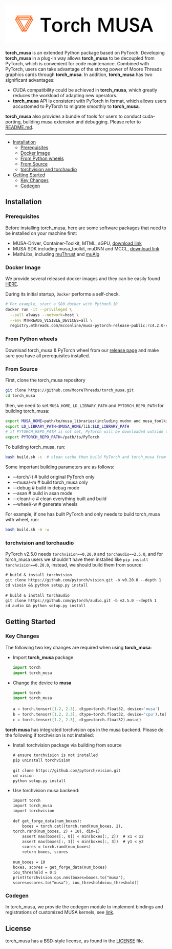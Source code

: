 ![Torch MUSA_Logo](docs/images/torch_musa.png)
--------------------------------------------------------------------------------

**torch_musa** is an extended Python package based on PyTorch. Developing **torch_musa** in a plug-in way allows **torch_musa** to be decoupled from PyTorch, which is convenient for code maintenance. Combined with PyTorch, users can take advantage of the strong power of Moore Threads graphics cards through **torch_musa**. In addition, **torch_musa** has two significant advantages:

* CUDA compatibility could be achieved in **torch_musa**, which greatly reduces the workload of adapting new operators.
* **torch_musa** API is consistent with PyTorch in format, which allows users accustomed to PyTorch to migrate smoothly to **torch_musa**.

**torch_musa** also provides a bundle of tools for users to conduct cuda-porting, building musa extension and debugging. Please refer to [README.md](torch_musa/utils/README.md).

--------------------------------------------------------------------------------

<!-- toc -->

- [Installation](#installation)  
  - [Prerequisites](#prerequisites)
  - [Docker Image](#docker-image)
  - [From Python wheels](#from-python-wheels)
  - [From Source](#from-source)
  - [torchvision and torchaudio](#torchvision-and-torchaudio)
- [Getting Started](#getting-started)
  - [Key Changes](#key-changes)
  - [Codegen](#codegen)

<!-- tocstop -->

## Installation
### Prerequisites
Before installing torch_musa, here are some software packages that need to be installed on your machine first:
- MUSA-Driver, Container-Toolkit, MTML, sGPU, [download link](https://mcconline.mthreads.com/software)
- MUSA SDK including musa_toolkit, muDNN and MCCL, [download link](https://developer.mthreads.com/sdk/download/musa?equipment=&os=&driverVersion=&version=)
- MathLibs, including [muThrust](https://github.com/MooreThreads/muThrust) and [muAlg](https://github.com/MooreThreads/muAlg)

### Docker Image
We provide several released docker images and they can be easily found [HERE](https://mcconline.mthreads.com/repo).

During its initial startup, `Docker` performs a self-check.

```bash
# For example, start a S80 docker with Python3.10
docker run -it --privileged \
  --pull always --network=host \
  --env MTHREADS_VISIBLE_DEVICES=all \
  registry.mthreads.com/mcconline/musa-pytorch-release-public:rc4.2.0-v2.1.0-S80-py310 /bin/bash
```

### From Python wheels
Download torch_musa & PyTorch wheel from our [release page](https://github.com/MooreThreads/torch_musa/releases) and make sure you have
all prerequisites installed.

### From Source
First, clone the torch_musa repository
```bash
git clone https://github.com/MooreThreads/torch_musa.git
cd torch_musa
```

then, we need to set `MUSA_HOME`, `LD_LIBRARY_PATH` and `PYTORCH_REPO_PATH` for building torch_musa:
```bash
export MUSA_HOME=path/to/musa_libraries(including mudnn and musa_toolkits) # defalut value is /usr/local/musa/
export LD_LIBRARY_PATH=$MUSA_HOME/lib:$LD_LIBRARY_PATH
# if PYTORCH_REPO_PATH is not set, PyTorch will be downloaded outside this directory when building with build.sh
export PYTORCH_REPO_PATH=/path/to/PyTorch
```

To building torch_musa, run:
```bash
bash build.sh -c  # clean cache then build PyTorch and torch_musa from scratch
```

Some important building parameters are as follows:
 - --torch/-t  # build original PyTorch only
 - --musa/-m   # build torch_musa only
 - --debug  # build in debug mode
 - --asan   # build in asan mode
 - --clean/-c  # clean everything built and build
 - --wheel/-w  # generate wheels

For example, if one has built PyTorch and only needs to build torch_musa with wheel, run:
```bash
bash build.sh -m -w
```

### torchvision and torchaudio
PyTorch v2.5.0 needs `torchvision==0.20.0` and `torchaudio==2.5.0`, and for torch_musa users we
shouldn't have them installed like `pip install torchvision==0.20.0`, instead, we should build
them from source:
```shell
# build & install torchvision
git clone https://github.com/pytorch/vision.git -b v0.20.0 --depth 1
cd visoin && python setup.py install

# build & install torchaudio
git clone https://github.com/pytorch/audio.git -b v2.5.0 --depth 1
cd audio && python setup.py install
```

## Getting Started
### Key Changes
The following two key changes are required when using **torch_musa**:
 - Import **torch_musa** package
   ```Python
   import torch
   import torch_musa
   ```

 - Change the device to **musa**
   ```Python
   import torch
   import torch_musa

   a = torch.tensor([1.2, 2.3], dtype=torch.float32, device='musa')
   b = torch.tensor([1.2, 2.3], dtype=torch.float32, device='cpu').to('musa')
   c = torch.tensor([1.2, 2.3], dtype=torch.float32).musa()
   ```
**torch musa** has integrated torchvision ops in the musa backend. Please do the following if torchvision is not installed:
- Install torchvision package via building from source
  ```
  # ensure torchvision is not installed
  pip uninstall torchvision
  
  git clone https://github.com/pytorch/vision.git
  cd vision
  python setup.py install
  ```
- Use torchvision musa backend:
  ```
  import torch
  import torch_musa
  import torchvision

  def get_forge_data(num_boxes):
      boxes = torch.cat((torch.rand(num_boxes, 2), torch.rand(num_boxes, 2) + 10), dim=1)
      assert max(boxes[:, 0]) < min(boxes[:, 2])  # x1 < x2
      assert max(boxes[:, 1]) < min(boxes[:, 3])  # y1 < y2
      scores = torch.rand(num_boxes)
      return boxes, scores

  num_boxes = 10
  boxes, scores = get_forge_data(num_boxes)
  iou_threshold = 0.5
  print(torchvision.ops.nms(boxes=boxes.to("musa"), scores=scores.to("musa"), iou_threshold=iou_threshold))
  ```

### Codegen
In torch_musa, we provide the codegen module to implement bindings and registrations of customized MUSA kernels, see [link](tools/codegen/README.md).

## License
torch_musa has a BSD-style license, as found in the [LICENSE](LICENSE) file.
